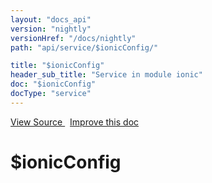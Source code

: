 ```yaml
---
layout: "docs_api"
version: "nightly"
versionHref: "/docs/nightly"
path: "api/service/$ionicConfig/"

title: "$ionicConfig"
header_sub_title: "Service in module ionic"
doc: "$ionicConfig"
docType: "service"
---
```


<div class="improve-docs">
  <a href='http://github.com/driftyco/ionic/tree/master/js/angular/service/ionicConfig.js#L482'>
    View Source
  </a>
  &nbsp;
  <a href='http://github.com/driftyco/ionic/edit/master/js/angular/service/ionicConfig.js#L482'>
    Improve this doc
  </a>
</div>




<h1 class="api-title">

  $ionicConfig



</h1>
















  

  
  
  






